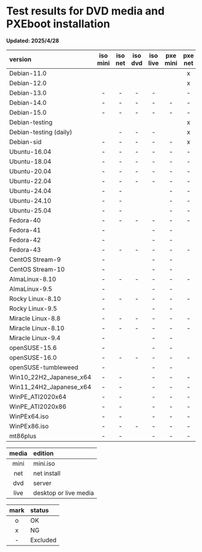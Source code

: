 # **Test results for DVD media and PXEboot installation**  
  
**Updated: 2025/4/28**  
  
|         version          | iso mini| iso net | iso dvd | iso live| pxe mini| pxe net | pxe dvd | pxe live| life |  release   |support end | long term  |    rhel    |         kerne         |      code name      |         note         |
| :----------------------- | :-----: | :-----: | :-----: | :-----: | :-----: | :-----: | :-----: | :-----: | :--: | :--------: | :--------: | :--------: | :--------: | :-------------------- | :------------------ | :------------------- |
| Debian-11.0              |         |         |         |         |         |    x    |    x    |    x    | LTS  | 2021/08/14 | 2024/08/15 | 2026/08/31 |            | 5.10                  | Bullseye            | oldstable            |
| Debian-12.0              |         |         |         |         |         |    x    |    x    |    x    |      | 2023/06/10 | 2026/06/xx | 2028/06/xx |            | 6.1                   | Bookworm            | stable               |
| Debian-13.0              |    -    |    -    |    -    |    -    |         |    -    |    -    |    -    |      | 2025/xx/xx | 20xx/xx/xx | 20xx/xx/xx |            |                       | Trixie              | testing              |
| Debian-14.0              |    -    |    -    |    -    |    -    |    -    |    -    |    -    |    -    |      | 2027/xx/xx | 20xx/xx/xx | 20xx/xx/xx |            |                       | Forky               |                      |
| Debian-15.0              |    -    |    -    |    -    |    -    |    -    |    -    |    -    |    -    |      | 20xx/xx/xx | 20xx/xx/xx | 20xx/xx/xx |            |                       | Duke                |                      |
| Debian-testing           |         |         |         |         |         |    x    |    x    |    x    |      | 20xx/xx/xx | 20xx/xx/xx | 20xx/xx/xx |            |                       | Testing             | testing              |
| Debian-testing (daily)   |         |    -    |    -    |    -    |         |    x    |    x    |    x    |      | 20xx/xx/xx | 20xx/xx/xx | 20xx/xx/xx |            |                       | Testing             | testing_daily_build  |
| Debian-sid               |    -    |    -    |    -    |    -    |    -    |    x    |    x    |    x    |      | 20xx/xx/xx | 20xx/xx/xx | 20xx/xx/xx |            |                       | SID                 | sid                  |
| Ubuntu-16.04             |    -    |    -    |    -    |    -    |    -    |    -    |    -    |    -    | LTS  | 2016/04/21 | 2021/04/30 | 2026/04/23 |            | 4.4                   | Xenial_Xerus        |                      |
| Ubuntu-18.04             |    -    |    -    |    -    |    -    |    -    |    -    |    -    |    -    | LTS  | 2018/04/26 | 2023/05/31 | 2028/04/26 |            | 4.15                  | Bionic_Beaver       |                      |
| Ubuntu-20.04             |    -    |    -    |    -    |    -    |    -    |    -    |    -    |    -    |      | 2020/04/23 | 2025/05/29 | 2030/04/23 |            | 5.4                   | Focal_Fossa         |                      |
| Ubuntu-22.04             |    -    |    -    |    -    |    -    |    -    |    -    |    -    |    -    |      | 2022/04/21 | 2027/06/01 | 2032/04/21 |            | 5.15 or 5.17          | Jammy_Jellyfish     |                      |
| Ubuntu-24.04             |    -    |    -    |         |         |    -    |    -    |         |         |      | 2024/04/25 | 2029/05/31 | 2034/04/25 |            | 6.8                   | Noble_Numbat        |                      |
| Ubuntu-24.10             |    -    |    -    |         |         |    -    |    -    |         |         |      | 2024/10/10 | 2025/07/xx |            |            | 6.11                  | Oracular_Oriole     |                      |
| Ubuntu-25.04             |    -    |    -    |         |         |    -    |    -    |         |         |      | 2025/04/17 | 2026/01/xx |            |            | 6.14                  | Plucky_Puffin       |                      |
| Fedora-40                |    -    |    -    |    -    |    -    |    -    |    -    |    -    |    -    |      | 2024/04/23 | 2025/05/28 |            |            | 6.8                   |                     |                      |
| Fedora-41                |    -    |         |         |    -    |    -    |         |         |    -    |      | 2024/10/29 | 2025/11/19 |            |            | 6.11                  |                     |                      |
| Fedora-42                |    -    |         |         |    -    |    -    |         |         |    -    |      | 2025/04/15 | 2026/05/13 |            |            | 6.14                  |                     |                      |
| Fedora-43                |    -    |    -    |    -    |    -    |    -    |    -    |    -    |    -    |      | 2025/11/11 | 2026/12/02 |            |            |                       |                     |                      |
| CentOS Stream-9          |    -    |         |         |    -    |    -    |         |         |    -    |      | 2021/12/03 | 2027/05/31 |            |            | 5.14.0                |                     |                      |
| CentOS Stream-10         |    -    |         |         |    -    |    -    |         |         |    -    |      | 2024/12/12 | 2030/01/01 |            |            | 6.12.0                | Coughlan            |                      |
| AlmaLinux-8.10           |    -    |    -    |    -    |    -    |    -    |    -    |    -    |    -    |      | 2024/05/28 |            |            | 2024/05/22 | 4.18.0_553            | Cerulean_Leopard    |                      |
| AlmaLinux-9.5            |    -    |         |         |    -    |    -    |         |         |    -    |      | 2024/11/18 |            |            | 2024/11/13 | 5.14.0_503.11.1       | Teal_Serval         |                      |
| Rocky Linux-8.10         |    -    |    -    |    -    |    -    |    -    |    -    |    -    |    -    |      | 2024/05/30 |            |            | 2024/05/22 | 4.18.0_553            | Green_Obsidian      |                      |
| Rocky Linux-9.5          |    -    |         |         |    -    |    -    |         |         |    -    |      | 2024/11/19 |            |            | 2024/11/12 | 5.14.0_503.14.1       | Blue_Onyx           |                      |
| Miracle Linux-8.8        |    -    |    -    |    -    |    -    |    -    |    -    |    -    |    -    |      | 2023/10/05 |            |            | 2023/05/16 | 4.18.0_477.el8        |                     |                      |
| Miracle Linux-8.10       |    -    |    -    |    -    |    -    |    -    |    -    |    -    |    -    |      | 2024/10/17 |            |            | 2024/05/22 | 4.18.0_553.el8_10     | Peony               |                      |
| Miracle Linux-9.4        |    -    |         |         |    -    |    -    |         |         |    -    |      | 2024/09/02 |            |            | 2024/04/30 | 5.14.0_427.13.1.el9_4 | Feige               |                      |
| openSUSE-15.6            |    -    |         |         |    -    |    -    |         |         |    -    |      | 2024/06/12 | 2025/12/31 |            |            | 6.4                   |                     |                      |
| openSUSE-16.0            |    -    |    -    |    -    |    -    |    -    |    -    |    -    |    -    |      | 2025/10/xx | 20xx/xx/xx |            |            |                       |                     |                      |
| openSUSE-tumbleweed      |    -    |         |         |    -    |    -    |         |         |    -    |      | 2014/11/xx | 20xx/xx/xx |            |            |                       |                     |                      |
| Win10_22H2_Japanese_x64  |    -    |    -    |         |    -    |    -    |    -    |         |    -    |      | 20xx/xx/xx | 20xx/xx/xx |            |            |                       |                     |                      |
| Win11_24H2_Japanese_x64  |    -    |    -    |         |    -    |    -    |    -    |         |    -    |      | 20xx/xx/xx | 20xx/xx/xx |            |            |                       |                     |                      |
| WinPE_ATI2020x64         |    -    |    -    |         |    -    |    -    |    -    |         |    -    |      | 20xx/xx/xx | 20xx/xx/xx |            |            |                       |                     |                      |
| WinPE_ATI2020x86         |    -    |    -    |         |    -    |    -    |    -    |         |    -    |      | 20xx/xx/xx | 20xx/xx/xx |            |            |                       |                     |                      |
| WinPEx64.iso             |    -    |    -    |         |    -    |    -    |    -    |         |    -    |      | 20xx/xx/xx | 20xx/xx/xx |            |            |                       |                     |                      |
| WinPEx86.iso             |    -    |    -    |    -    |    -    |    -    |    -    |    -    |    -    |      | 20xx/xx/xx | 20xx/xx/xx |            |            |                       |                     |                      |
| mt86plus                 |    -    |    -    |         |    -    |    -    |    -    |         |    -    |      | 20xx/xx/xx | 20xx/xx/xx |            |            |                       |                     |                      |
  
| media |        edition        |
| :---: | :-------------------- |
| mini  | mini.iso              |
| net   | net install           |
| dvd   | server                |
| live  | desktop or live media |
  
| mark |  status  |
| :--: | :------- |
|  o   | OK       |
|  x   | NG       |
|  -   | Excluded |
  